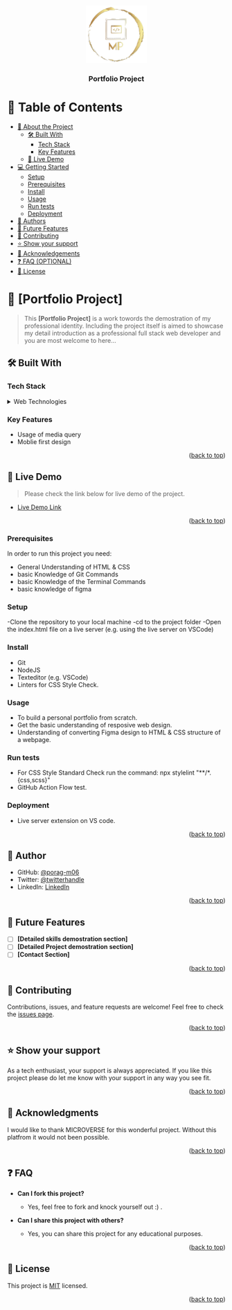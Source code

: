 <a name="readme-top"></a>
<div align="center">
  <img src="porag-logo.png" alt="logo" width="140"  height="auto" />
  <br/>
  <h3><b>Portfolio Project</b></h3>
</div>

# 📗 Table of Contents

- [📖 About the Project](#about-project)
  - [🛠 Built With](#built-with)
    - [Tech Stack](#tech-stack)
    - [Key Features](#key-features)
  - [🚀 Live Demo](#live-demo)
- [💻 Getting Started](#getting-started)
  - [Setup](#setup)
  - [Prerequisites](#prerequisites)
  - [Install](#install)
  - [Usage](#usage)
  - [Run tests](#run-tests)
  - [Deployment](#triangular_flag_on_post-deployment)
- [👥 Authors](#authors)
- [🔭 Future Features](#future-features)
- [🤝 Contributing](#contributing)
- [⭐️ Show your support](#support)
- [🙏 Acknowledgements](#acknowledgements)
- [❓ FAQ (OPTIONAL)](#faq)
- [📝 License](#license)


# 📖 [Portfolio Project] <a name="about-project"></a>

> This **[Portfolio Project]** is a work towords the demostration of my professional identity. Including the project itself is aimed to showcase my detail introduction as a professional full stack web developer and you are most welcome to here...



## 🛠 Built With <a name="built-with"></a>

### Tech Stack <a name="tech-stack"></a> 
<details>
  <summary>Web Technologies</summary>
  <ul>
    <li><a href="https://developer.mozilla.org/en-US/docs/Web/HTML">HTML</a></li>
    <li><a href="https://developer.mozilla.org/en-US/docs/Web/CSS">CSS</a></li>
  </ul>
</details>

### Key Features <a name="key-features"></a>
- Usage of media query
- Moblie first design

<p align="right">(<a href="#readme-top">back to top</a>)</p>

## 🚀 Live Demo <a name="live-demo"></a>
>Please check the link below for live demo of the project. 
- [Live Demo Link](https://porag-m06.github.io/My-Portfolio/)

<p align="right">(<a href="#readme-top">back to top</a>)</p>

### Prerequisites
In order to run this project you need:
- General Understanding of HTML & CSS
- basic Knowledge of Git Commands
- basic Knowledge of the Terminal Commands
- basic knowledge of figma

### Setup
-Clone the repository to your local machine
-cd to the project folder
-Open the index.html file on a live server (e.g. using the live server on VSCode) 

### Install
- Git 
- NodeJS
- Texteditor (e.g. VSCode)
- Linters for CSS Style Check.

### Usage
- To build a personal portfolio from scratch.
- Get the basic understanding of resposive web design. 
- Understanding of converting Figma design to HTML & CSS structure of a webpage.   

### Run tests
- For CSS Style Standard Check run the command: npx stylelint "**/*.{css,scss}"
- GitHub Action Flow test. 

### Deployment
- Live server extension on VS code. 

<p align="right">(<a href="#readme-top">back to top</a>)</p>

## 👥 Author <a name="authors"></a>

- GitHub: [@porag-m06](https://github.com/porag-m06)
- Twitter: [@twitterhandle](https://twitter.com/twitterhandle)
- LinkedIn: [LinkedIn](https://www.linkedin.com/in/muhammad-porag-nsu-cse/)

<p align="right">(<a href="#readme-top">back to top</a>)</p>

## 🔭 Future Features <a name="future-features"></a>

- [ ] **[Detailed skills demostration section]**
- [ ] **[Detailed Project demostration section]**
- [ ] **[Contact Section]**

<p align="right">(<a href="#readme-top">back to top</a>)</p>

## 🤝 Contributing <a name="contributing"></a>

Contributions, issues, and feature requests are welcome!
Feel free to check the [issues page](../../issues/).

<p align="right">(<a href="#readme-top">back to top</a>)</p>

## ⭐️ Show your support <a name="support"></a>
As a tech enthusiast, your support is always appreciated. If you like this project please do let me know with your support in any way you see fit. 

<p align="right">(<a href="#readme-top">back to top</a>)</p>

## 🙏 Acknowledgments <a name="acknowledgements"></a>
I would like to thank MICROVERSE for this wonderful project. Without this platfrom it would not been possible. 

<p align="right">(<a href="#readme-top">back to top</a>)</p>

## ❓ FAQ <a name="faq"></a>

- **Can I fork this project?**
  - Yes, feel free to fork and knock yourself out :) . 

- **Can I share this project with others?**
  - Yes, you can share this project for any educational purposes. 

<p align="right">(<a href="#readme-top">back to top</a>)</p>

## 📝 License <a name="license"></a>

This project is [MIT](./LICENSE) licensed.

<p align="right">(<a href="#readme-top">back to top</a>)</p>
